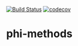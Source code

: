 [![Build Status](https://travis-ci.com/Health-SocialCare-Scotland/phimethods.svg?branch=master)](https://travis-ci.com/Health-SocialCare-Scotland/phimethods)
[![codecov](https://codecov.io/gh/Health-SocialCare-Scotland/phimethods/branch/master/graph/badge.svg)](https://codecov.io/gh/Health-SocialCare-Scotland/phimethods)

# phi-methods
